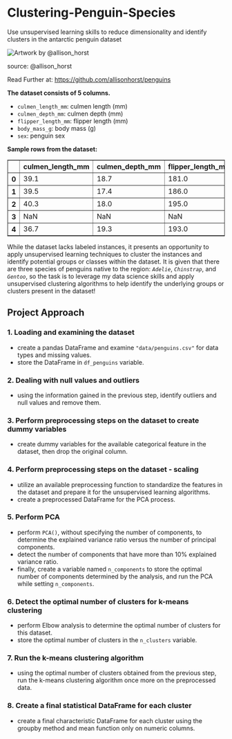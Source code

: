 # Clustering-Penguin-Species
Use unsupervised learning skills to reduce dimensionality and identify clusters in the antarctic penguin dataset

![Artwork by @allison_horst](https://imgur.com/orZWHly.png)

source: @allison_horst 

Read Further at: https://github.com/allisonhorst/penguins

**The dataset consists of 5 columns.**

- `culmen_length_mm`: culmen length (mm)
- `culmen_depth_mm`: culmen depth (mm)
- `flipper_length_mm`: flipper length (mm)
- `body_mass_g`: body mass (g)
- `sex`: penguin sex


**Sample rows from the dataset:**

<div>
<table border="1" class="dataframe">
  <thead>
    <tr style="text-align: right;">
      <th></th>
      <th>culmen_length_mm</th>
      <th>culmen_depth_mm</th>
      <th>flipper_length_mm</th>
      <th>body_mass_g</th>
      <th>sex</th>
    </tr>
  </thead>
  <tbody>
    <tr>
      <th>0</th>
      <td>39.1</td>
      <td>18.7</td>
      <td>181.0</td>
      <td>3750.0</td>
      <td>MALE</td>
    </tr>
    <tr>
      <th>1</th>
      <td>39.5</td>
      <td>17.4</td>
      <td>186.0</td>
      <td>3800.0</td>
      <td>FEMALE</td>
    </tr>
    <tr>
      <th>2</th>
      <td>40.3</td>
      <td>18.0</td>
      <td>195.0</td>
      <td>3250.0</td>
      <td>FEMALE</td>
    </tr>
    <tr>
      <th>3</th>
      <td>NaN</td>
      <td>NaN</td>
      <td>NaN</td>
      <td>NaN</td>
      <td>NaN</td>
    </tr>
    <tr>
      <th>4</th>
      <td>36.7</td>
      <td>19.3</td>
      <td>193.0</td>
      <td>3450.0</td>
      <td>FEMALE</td>
    </tr>
  </tbody>
</table>
</div>


While the dataset lacks labeled instances, it presents an opportunity to apply unsupervised learning techniques to cluster the instances and identify potential groups or classes within the dataset. It is given that there are three species of penguins native to the region: *`Adelie`*, *`Chinstrap`*, and *`Gentoo`*, so the task is to leverage my data science skills and apply unsupervised clustering algorithms to help identify the underlying groups or clusters present in the dataset!


## Project Approach

### 1. Loading and examining the dataset

- create a pandas DataFrame and examine `"data/penguins.csv"` for data types and missing values. 
- store the DataFrame in `df_penguins` variable.

### 2. Dealing with null values and outliers

- using the information gained in the previous step, identify outliers and null values and remove them.

### 3. Perform preprocessing steps on the dataset to create dummy variables

- create dummy variables for the available categorical feature in the dataset, then drop the original column.

### 4. Perform preprocessing steps on the dataset - scaling

- utilize an available preprocessing function to standardize the features in the dataset and prepare it for the unsupervised learning algorithms. 
- create a preprocessed DataFrame for the PCA process.

### 5. Perform PCA

- perform `PCA()`, without specifying the number of components, to determine the explained variance ratio versus the number of principal components. 
- detect the number of components that have more than 10% explained variance ratio.
- finally, create a variable named `n_components` to store the optimal number of components determined by the analysis, and run the PCA while setting `n_components`.

### 6. Detect the optimal number of clusters for k-means clustering

- perform Elbow analysis to determine the optimal number of clusters for this dataset. 
- store the optimal number of clusters in the `n_clusters` variable.

### 7. Run the k-means clustering algorithm

- using the optimal number of clusters obtained from the previous step, run the k-means clustering algorithm once more on the preprocessed data.

### 8. Create a final statistical DataFrame for each cluster

- create a final characteristic DataFrame for each cluster using the groupby method and mean function only on numeric columns.


